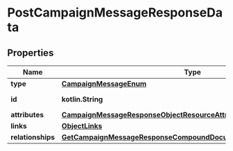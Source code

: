 
# PostCampaignMessageResponseData

## Properties
| Name | Type | Description | Notes |
| ------------ | ------------- | ------------- | ------------- |
| **type** | [**CampaignMessageEnum**](CampaignMessageEnum.md) |  |  |
| **id** | **kotlin.String** | The message ID |  |
| **attributes** | [**CampaignMessageResponseObjectResourceAttributes**](CampaignMessageResponseObjectResourceAttributes.md) |  |  |
| **links** | [**ObjectLinks**](ObjectLinks.md) |  |  |
| **relationships** | [**GetCampaignMessageResponseCompoundDocumentDataAllOfRelationships**](GetCampaignMessageResponseCompoundDocumentDataAllOfRelationships.md) |  |  [optional] |




